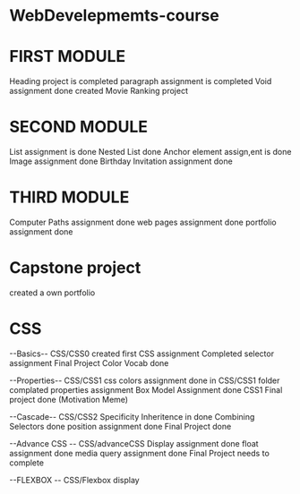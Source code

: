 # WebDevelepmemts-course
# FIRST MODULE
 Heading project is completed
 paragraph assignment is completed 
 Void assignment done
 created Movie Ranking project 

# SECOND MODULE
List assignment is done
Nested List done
Anchor element assign,ent is done
Image assignment done
Birthday Invitation assignment done

# THIRD MODULE
Computer Paths assignment done
web pages assignment done
portfolio assignment done

# Capstone project
created a own portfolio

# CSS
--Basics--
CSS/CSS0
created first CSS assignment
Completed selector assignment
Final Project Color Vocab done

--Properties-- CSS/CSS1
css colors assignment done in CSS/CSS1 folder
complated properties assignment
Box Model Assignment done
CSS1 Final project done (Motivation Meme)



--Cascade-- CSS/CSS2
Specificity Inheritence in done
Combining Selectors done
position assignment done
Final Project done

--Advance CSS -- CSS/advanceCSS
Display assignment done
float assignment done
media query assignment done
Final Project needs to complete

--FLEXBOX -- CSS/Flexbox
display
